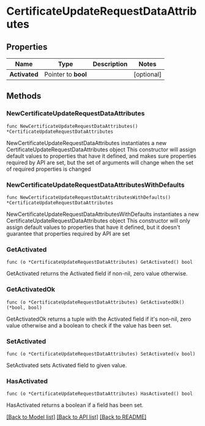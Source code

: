 # CertificateUpdateRequestDataAttributes

## Properties

Name | Type | Description | Notes
------------ | ------------- | ------------- | -------------
**Activated** | Pointer to **bool** |  | [optional] 

## Methods

### NewCertificateUpdateRequestDataAttributes

`func NewCertificateUpdateRequestDataAttributes() *CertificateUpdateRequestDataAttributes`

NewCertificateUpdateRequestDataAttributes instantiates a new CertificateUpdateRequestDataAttributes object
This constructor will assign default values to properties that have it defined,
and makes sure properties required by API are set, but the set of arguments
will change when the set of required properties is changed

### NewCertificateUpdateRequestDataAttributesWithDefaults

`func NewCertificateUpdateRequestDataAttributesWithDefaults() *CertificateUpdateRequestDataAttributes`

NewCertificateUpdateRequestDataAttributesWithDefaults instantiates a new CertificateUpdateRequestDataAttributes object
This constructor will only assign default values to properties that have it defined,
but it doesn't guarantee that properties required by API are set

### GetActivated

`func (o *CertificateUpdateRequestDataAttributes) GetActivated() bool`

GetActivated returns the Activated field if non-nil, zero value otherwise.

### GetActivatedOk

`func (o *CertificateUpdateRequestDataAttributes) GetActivatedOk() (*bool, bool)`

GetActivatedOk returns a tuple with the Activated field if it's non-nil, zero value otherwise
and a boolean to check if the value has been set.

### SetActivated

`func (o *CertificateUpdateRequestDataAttributes) SetActivated(v bool)`

SetActivated sets Activated field to given value.

### HasActivated

`func (o *CertificateUpdateRequestDataAttributes) HasActivated() bool`

HasActivated returns a boolean if a field has been set.


[[Back to Model list]](../README.md#documentation-for-models) [[Back to API list]](../README.md#documentation-for-api-endpoints) [[Back to README]](../README.md)


